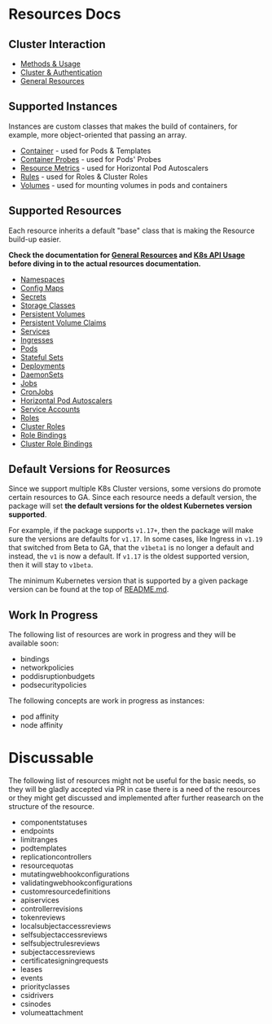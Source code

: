 # Resources Docs

## Cluster Interaction

- [Methods & Usage](Usage.md)
- [Cluster & Authentication](Cluster.md)
- [General Resources](kinds/Resource.md)

## Supported Instances

Instances are custom classes that makes the build of containers, for example, more object-oriented that passing an array.

- [Container](instances/Container.md) - used for Pods & Templates
- [Container Probes](instances/Probes.md) - used for Pods' Probes
- [Resource Metrics](instances/Metrics.md) - used for Horizontal Pod Autoscalers
- [Rules](instances/Rules.md) - used for Roles & Cluster Roles
- [Volumes](instances/Volumes.md) - used for mounting volumes in pods and containers

## Supported Resources

Each resource inherits a default "base" class that is making the Resource build-up easier.

**Check the documentation for [General Resources](kinds/Resource.md) and [K8s API Usage](Usage.md) before diving in to the actual resources documentation.**

- [Namespaces](kinds/Namespace.md)
- [Config Maps](kinds/ConfigMap.md)
- [Secrets](kinds/Secret.md)
- [Storage Classes](kinds/StorageClass.md)
- [Persistent Volumes](kinds/PersistentVolume.md)
- [Persistent Volume Claims](kinds/PersistentVolumeClaim.md)
- [Services](kinds/Service.md)
- [Ingresses](kinds/Ingress.md)
- [Pods](kinds/Pod.md)
- [Stateful Sets](kinds/StatefulSet.md)
- [Deployments](kinds/Deployment.md)
- [DaemonSets](kinds/DaemonSet.md)
- [Jobs](kinds/Job.md)
- [CronJobs](kinds/CronJob.md)
- [Horizontal Pod Autoscalers](kinds/HorizontalPodAutoscaler.md)
- [Service Accounts](kinds/ServiceAccount.md)
- [Roles](kinds/Role.md)
- [Cluster Roles](kinds/ClusterRole.md)
- [Role Bindings](kinds/RoleBinding.md)
- [Cluster Role Bindings](kinds/ClusterRoleBinding.md)

## Default Versions for Reosurces

Since we support multiple K8s Cluster versions, some versions do promote certain resources to GA. Since each resource needs a default version, the package will set **the default versions for the oldest Kubernetes version supported**.

For example, if the package supports `v1.17+`, then the package will make sure the versions are defaults for `v1.17`. In some cases, like Ingress in `v1.19` that switched from Beta to GA, that the `v1beta1` is no longer a default and instead, the `v1` is now a default. If `v1.17` is the oldest supported version, then it will stay to `v1beta`.

The minimum Kubernetes version that is supported by a given package version can be found at the top of [README.md](../README.md).

## Work In Progress

The following list of resources are work in progress and they will be available soon:

- bindings
- networkpolicies
- poddisruptionbudgets
- podsecuritypolicies

The following concepts are work in progress as instances:

- pod affinity
- node affinity

# Discussable

The following list of resources might not be useful for the basic needs, so they will be gladly accepted via PR in case there is a need of the resources or they might get discussed and implemented after further reasearch on the structure of the resource.

- componentstatuses
- endpoints
- limitranges
- podtemplates
- replicationcontrollers
- resourcequotas
- mutatingwebhookconfigurations
- validatingwebhookconfigurations
- customresourcedefinitions
- apiservices
- controllerrevisions
- tokenreviews
- localsubjectaccessreviews
- selfsubjectaccessreviews
- selfsubjectrulesreviews
- subjectaccessreviews
- certificatesigningrequests
- leases
- events
- priorityclasses
- csidrivers
- csinodes
- volumeattachment
